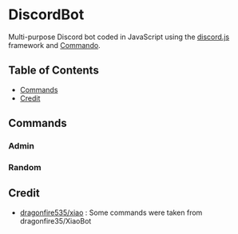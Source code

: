 # DiscordBot

Multi-purpose Discord bot coded in JavaScript using the [discord.js](https://discord.js.org/) framework and [Commando](https://github.com/discordjs/Commando).

## Table of Contents
- [Commands](#commands)
- [Credit](#credit)

## Commands

### Admin

### Random

## Credit
- [dragonfire535/xiao](https://github.com/dragonfire535/xiao) : Some commands were taken from dragonfire35/XiaoBot